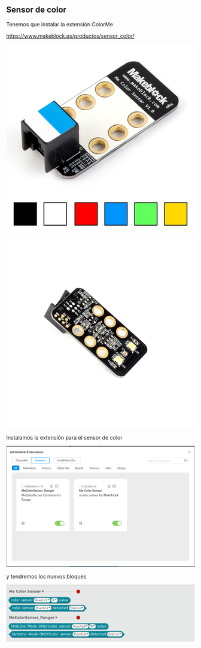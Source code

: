 ## Sensor de color


Tenemos que instalar la extensión ColorMe


https://www.makeblock.es/productos/sensor_color/

![Sensor color](../images/makeblock_EL_COLOR.jpg)

![Sensor color electronica](../images/sensor_color_arduino.jpg)

Instalamos la extensión para el sensor de color

![Extension sensor de color TCS34752](../images/extension_SensorColor.png)

y tendremos los nuevos bloques

![bloques sensor color](../images/BloquesSensorColor.png)
